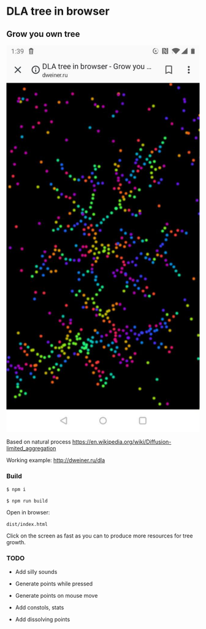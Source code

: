# DLA tree in browser
## Grow you own tree

![sample screen](sample.jpg)

Based on natural process https://en.wikipedia.org/wiki/Diffusion-limited_aggregation

Working example: http://dweiner.ru/dla

### Build

```
$ npm i
```

```
$ npm run build
```

Open in browser:
```
dist/index.html
```

Click on the screen as fast as you can to produce more resources for tree growth.

### TODO

* Add silly sounds

* Generate points while pressed

* Generate points on mouse move

* Add constols, stats

* Add dissolving points 